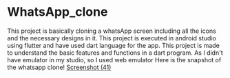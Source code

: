 # WhatsApp_clone
This project is basically cloning a whatsApp screen including all the icons and the necessary designs in it.
This project is executed in android studio using flutter and have used dart language for the app.
This project is made to understand the basic features and functions in a dart program.
As I didn't have emulator in my studio, so I used web emulator
Here is the snapshot of the whatsapp clone!
[Screenshot (41)](https://user-images.githubusercontent.com/65535038/132218127-5e66fd5c-91e8-431b-8cb8-2ddc692f95aa.png)
